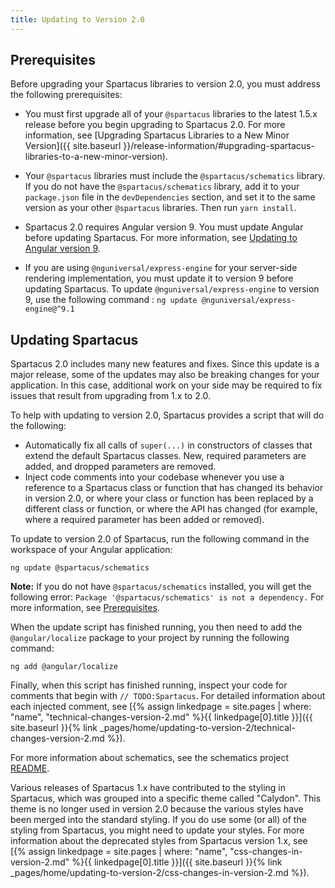 ```yaml
---
title: Updating to Version 2.0
---
```


## Prerequisites

Before upgrading your Spartacus libraries to version 2.0, you must address the following prerequisites:

- You must first upgrade all of your `@spartacus` libraries to the latest 1.5.x release before you begin upgrading to Spartacus 2.0. For more information, see [Upgrading Spartacus Libraries to a New Minor Version]({{ site.baseurl }}/release-information/#upgrading-spartacus-libraries-to-a-new-minor-version).

- Your `@spartacus` libraries must include the `@spartacus/schematics` library. If you do not have the `@spartacus/schematics` library, add it to your `package.json` file in the `devDependencies` section, and set it to the same version as your other `@spartacus` libraries. Then run `yarn install`.

- Spartacus 2.0 requires Angular version 9. You must update Angular before updating Spartacus. For more information, see [Updating to Angular version 9](https://update.angular.io/).

- If you are using `@nguniversal/express-engine` for your server-side rendering implementation, you must update it to version 9 before updating Spartacus. To update `@nguniversal/express-engine` to version 9, use the following command : `ng update @nguniversal/express-engine@^9.1`

## Updating Spartacus

Spartacus 2.0 includes many new features and fixes. Since this update is a major release, some of the updates may also be breaking changes for your application. In this case, additional work on your side may be required to fix issues that result from upgrading from 1.x to 2.0.

To help with updating to version 2.0, Spartacus provides a script that will do the following:

- Automatically fix all calls of `super(...)` in constructors of classes that extend the default Spartacus classes. New, required parameters are added, and dropped parameters are removed.
- Inject code comments into your codebase whenever you use a reference to a Spartacus class or function that has changed its behavior in version 2.0, or where your class or function has been replaced by a different class or function, or where the API has changed (for example, where a required parameter has been added or removed).

To update to version 2.0 of Spartacus, run the following command in the workspace of your Angular application:

```shell
ng update @spartacus/schematics
```

**Note:** If you do not have `@spartacus/schematics` installed, you will get the following error: `Package '@spartacus/schematics' is not a dependency.` For more information, see [Prerequisites](#prerequisites).

When the update script has finished running, you then need to add the `@angular/localize` package to your project by running the following command:

```shell
ng add @angular/localize
```

Finally, when this script has finished running, inspect your code for comments that begin with `// TODO:Spartacus`. For detailed information about each injected comment, see [{% assign linkedpage = site.pages | where: "name", "technical-changes-version-2.md" %}{{ linkedpage[0].title }}]({{ site.baseurl }}{% link _pages/home/updating-to-version-2/technical-changes-version-2.md %}).

For more information about schematics, see the schematics project [README](https://github.com/SAP/spartacus/tree/develop/projects/schematics).

Various releases of Spartacus 1.x have contributed to the styling in Spartacus, which was grouped into a specific theme called "Calydon". This theme is no longer used in version 2.0 because the various styles have been merged into the standard styling. If you do use some (or all) of the styling from Spartacus, you might need to update your styles. For more information about the deprecated styles from Spartacus version 1.x, see [{% assign linkedpage = site.pages | where: "name", "css-changes-in-version-2.md" %}{{ linkedpage[0].title }}]({{ site.baseurl }}{% link _pages/home/updating-to-version-2/css-changes-in-version-2.md %}).
